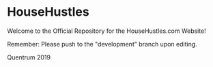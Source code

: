# HouseHustles
Welcome to the Official Repository for the HouseHustles.com Website!

Remember: 
Please push to the "development" branch upon editing. 

Quentrum 2019 


